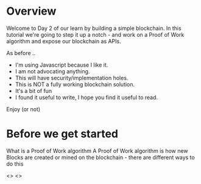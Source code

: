 Overview
==
Welcome to Day 2 of our learn by building a simple blockchain.  In this tutorial we're going to step it up a notch - and work on a Proof of Work algorithm and expose our blockchain as APIs.

As before ..

* I'm using Javascript because I like it.
* I am not advocating anything.
* This will have security/implementation holes.
* This is NOT a fully working blockchain solution.
* It's a bit of fun
* I found it useful to write, I hope you find it useful to read.

Enjoy (or not)

Before we get started
==
What is a Proof of Work algorithm
A Proof of Work algorithm is how new Blocks are created or mined on the blockchain - there are different ways to do this

<<PICTURE NEEDED>>  <<and links to other sites on BC PoW>>

